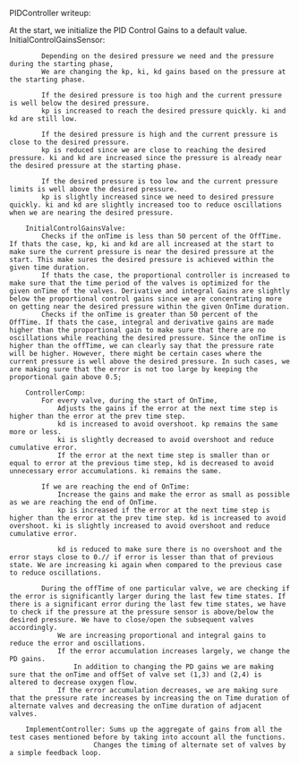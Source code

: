 PIDController writeup: 

At the start, we initialize the PID Control Gains to a default value.
		InitialControlGainsSensor:

			Depending on the desired pressure we need and the pressure during the starting phase, 
			We are changing the kp, ki, kd gains based on the pressure at the starting phase.
		
			If the desired pressure is too high and the current pressure is well below the desired pressure.
			kp is increased to reach the desired pressure quickly. ki and kd are still low.
	
			If the desired pressure is high and the current pressure is close to the desired pressure.
			kp is reduced since we are close to reaching the desired pressure. ki and kd are increased since the pressure is already near the desired pressure at the starting phase.

			If the desired pressure is too low and the current pressure limits is well above the desired pressure. 
			kp is slightly increased since we need to desired pressure quickly. ki and kd are slightly increased too to reduce oscillations when we are nearing the desired pressure.

		InitialControlGainsValve: 
			Checks if the onTime is less than 50 percent of the OffTime. If thats the case, kp, ki and kd are all increased at the start to make sure the current pressure is near the desired pressure at the start. This make sures the desired pressure is achieved within the given time duration. 
			If thats the case, the proportional controller is increased to make sure that the time period of the valves is optimized for the given onTime of the valves. Derivative and integral Gains are slightly below the proportional control gains since we are concentrating more on getting near the desired pressure within the given OnTime duration. 
			Checks if the onTime is greater than 50 percent of the OffTime. If thats the case, integral and derivative gains are made higher than the proportional gain to make sure that there are no oscillations while reaching the desired pressure. Since the onTime is higher than the offTime, we can clearly say that the pressure rate will be higher. However, there might be certain cases where the current pressure is well above the desired pressure. In such cases, we are making sure that the error is not too large by keeping the proportional gain above 0.5;

		ControllerComp:
			For every valve, during the start of OnTime,
				Adjusts the gains if the error at the next time step is higher than the error at the prev time step. 
				kd is increased to avoid overshoot. kp remains the same more or less. 
				ki is slightly decreased to avoid overshoot and reduce cumulative error.
				If the error at the next time step is smaller than or equal to error at the previous time step, kd is decreased to avoid unnecessary error accumulations. ki remains the same.
			
			If we are reaching the end of OnTime:
				Increase the gains and make the error as small as possible as we are reaching the end of OnTime.
				kp is increased if the error at the next time step is higher than the error at the prev time step. kd is increased to avoid overshoot. ki is slightly increased to avoid overshoot and reduce cumulative error.
				
				kd is reduced to make sure there is no overshoot and the error stays close to 0.// if error is lesser than that of previous state. We are increasing ki again when compared to the previous case to reduce oscillations.

			During the offTime of one particular valve, we are checking if the error is significantly larger during the last few time states. If there is a significant error during the last few time states, we have to check if the pressure at the pressure sensor is above/below the desired pressure. We have to close/open the subsequent valves accordingly.
				We are increasing proportional and integral gains to reduce the error and oscillations. 
				If the error accumulation increases largely, we change the PD gains.
					In addition to changing the PD gains we are making sure that the onTime and offSet of valve set (1,3) and (2,4) is altered to decrease oxygen flow. 
				If the error accumulation decreases, we are making sure that the pressure rate increases by increasing the on Time duration of alternate valves and decreasing the onTime duration of adjacent valves.
			
		ImplementController: Sums up the aggregate of gains from all the test cases mentioned before by taking into account all the functions. 
					     Changes the timing of alternate set of valves by a simple feedback loop. 	